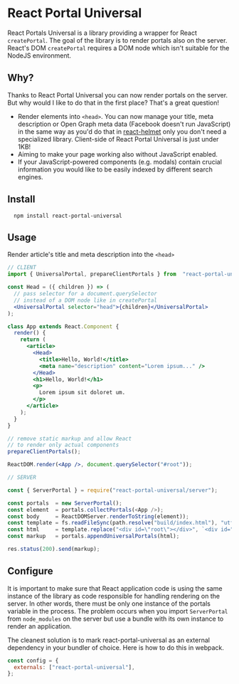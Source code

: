 # React Portal Universal

React Portals Universal is a library providing a wrapper for React `createPortal`. The goal of the
library is to render portals also on the server. React's DOM `createPortal` requires a DOM node
which isn't suitable for the NodeJS environment.

## Why?

Thanks to React Portal Universal you can now render portals on the server. But why would I like to do that in the first place? That's a great question!

* Render elements into `<head>`. You can now manage your title, meta description or Open Graph meta data (Facebook doesn't run JavaScript) in the same way as you'd do that in [react-helmet](https://github.com/nfl/react-helmet) only you don't need a specialized library. Client-side of React Portal Universal is just under 1KB!
* Aiming to make your page working also without JavaScript enabled.
* If your JavaScript-powered components (e.g. modals) contain crucial information you would like to be easily indexed by different search engines.

## Install

```commandline
  npm install react-portal-universal
```

## Usage

Render article's title and meta description into the `<head>`

```jsx
// CLIENT
import { UniversalPortal, prepareClientPortals } from  "react-portal-universal";

const Head = ({ children }) => (
  // pass selector for a document.querySelector
  // instead of a DOM node like in createPortal
  <UniversalPortal selector="head">{children}</UniversalPortal>
);

class App extends React.Component {
  render() {
    return (
      <article>
        <Head>
          <title>Hello, World!</title>
          <meta name="description" content="Lorem ipsum..." />
        </Head>
        <h1>Hello, World!</h1>
        <p>
          Lorem ipsum sit doloret um.
        </p>
      </article>
    );
  }
}

// remove static markup and allow React
// to render only actual components
prepareClientPortals();

ReactDOM.render(<App />, document.querySelector("#root"));
```

```js
// SERVER

const { ServerPortal } = require("react-portal-universal/server");

const portals  = new ServerPortal();
const element  = portals.collectPortals(<App />);
const body     = ReactDOMServer.renderToString(element));
const template = fs.readFileSync(path.resolve("build/index.html"), "utf8");
const html     = template.replace("<div id=\"root\"></div>", `<div id="root">${body}</div>`);
const markup   = portals.appendUniversalPortals(html);

res.status(200).send(markup);
```

## Configure

It is important to make sure that React application code is using the same instance of the library
as code responsible for handling rendering on the server. In other words, there must be only one
instance of the portals variable in the process. The problem occurs when you import
`ServerPortal` from `node_modules` on the server but use a bundle with its own instance to
render an application.

The cleanest solution is to mark react-portal-universal as an external dependency in your bundler of choice. Here is how to do this in webpack.

```js
const config = {
  externals: ["react-portal-universal"],
};
```
